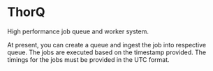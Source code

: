 # ThorQ

High performance job queue and worker system. 

At present, you can create a queue and ingest the job into respective queue. The jobs are executed based on the timestamp provided. The timings for the jobs must be provided in the UTC format.



